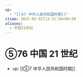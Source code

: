 ```yaml
---
up:
  - "[[⑤7 中华人民共和国时期]]"
ctime: 2025-03-01T13:31:50+08:00
aliases:
  - 中国21世纪
---
```


# ⑤76 中国 21 世纪

- up: [[⑤7 中华人民共和国时期]]
